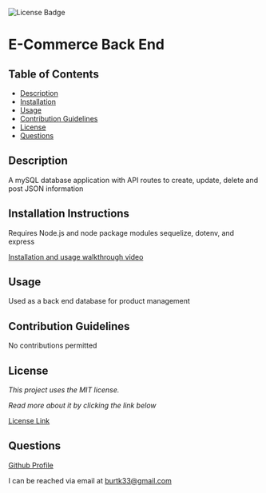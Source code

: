![License Badge](https://img.shields.io/static/v1?label=License&message=MIT&color=blue)
# E-Commerce Back End

## Table of Contents

* [Description](#description)
* [Installation](#installation)
* [Usage](#usage)
* [Contribution Guidelines](#contribution-guidelines)
* [License](#license)
* [Questions](#questions)
    
## Description
A mySQL database application with API routes to create, update, delete and post JSON information

## Installation Instructions
Requires Node.js and node package modules sequelize, dotenv, and express

[Installation and usage walkthrough video](https://www.youtube.com/watch?v=hI1enDYCnyo)

## Usage
Used as a back end database for product management

## Contribution Guidelines
No contributions permitted

## License
*This project uses the MIT license.*

*Read more about it by clicking the link below*

[License Link](https://choosealicense.com/licenses/mit/)

## Questions
[Github Profile](https://github.com/burtk33)

I can be reached via email at burtk33@gmail.com
